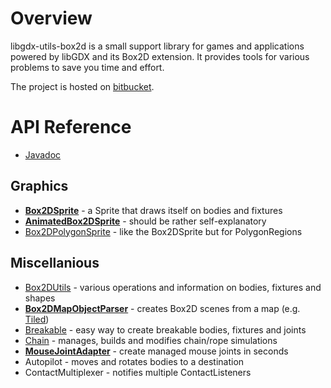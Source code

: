 # Overview #

libgdx-utils-box2d is a small support library for games and applications powered by libGDX and its Box2D extension. It provides tools for various problems to save you time and effort.

The project is hosted on [bitbucket](https://bitbucket.org/dermetfan/libgdx-utils/wiki).

# API Reference #

- [Javadoc](http://dermetfan.net/libgdx-utils/box2d/javadoc)

## Graphics ##

- [**Box2DSprite**](https://bitbucket.org/dermetfan/libgdx-utils/wiki/net.dermetfan.gdx.graphics.g2d.Box2DSprite) - a Sprite that draws itself on bodies and fixtures
- [**AnimatedBox2DSprite**](https://bitbucket.org/dermetfan/libgdx-utils/wiki/net.dermetfan.gdx.graphics.g2d.AnimatedBox2DSprite) - should be rather self-explanatory
- [Box2DPolygonSprite](https://bitbucket.org/dermetfan/libgdx-utils/wiki/net.dermetfan.gdx.graphics.g2d.Box2DPolygonSprite) - like the Box2DSprite but for PolygonRegions

## Miscellanious ##

- [Box2DUtils](https://bitbucket.org/dermetfan/libgdx-utils/wiki/net.dermetfan.gdx.physics.box2d.Box2DUtils) - various operations and information on bodies, fixtures and shapes
- [**Box2DMapObjectParser**](https://bitbucket.org/dermetfan/libgdx-utils/wiki/net.dermetfan.gdx.physics.box2d.Box2DMapObjectParser) - creates Box2D scenes from a map (e.g. [Tiled](http://mapeditor.org/))
- [Breakable](https://bitbucket.org/dermetfan/libgdx-utils/wiki/net.dermetfan.gdx.physics.box2d.Breakable) - easy way to create breakable bodies, fixtures and joints
- [Chain](https://bitbucket.org/dermetfan/libgdx-utils/wiki/net.dermetfan.gdx.physics.box2d.Chain) - manages, builds and modifies chain/rope simulations
- [**MouseJointAdapter**](https://bitbucket.org/dermetfan/libgdx-utils/wiki/net.dermetfan.gdx.physics.box2d.MouseJointAdapter) - create managed mouse joints in seconds
- Autopilot - moves and rotates bodies to a destination
- ContactMultiplexer - notifies multiple ContactListeners